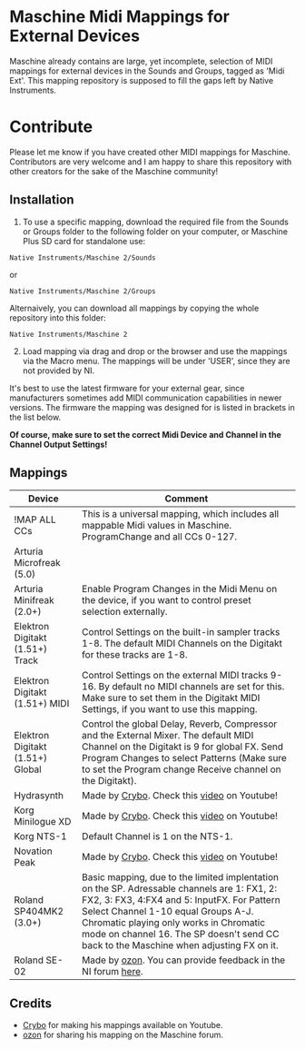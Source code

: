 # Maschine Midi Mappings for External Devices

Maschine already contains are large, yet incomplete, selection of MIDI mappings for external devices in the Sounds and Groups, tagged as 'Midi Ext'. This mapping repository is supposed to fill the gaps left by Native Instruments.

# Contribute

Please let me know if you have created other MIDI mappings for Maschine. Contributors are very welcome and I am happy to share this repository with other creators for the sake of the Maschine community!

## Installation

1. To use a specific mapping, download the required file from the Sounds or Groups folder to the following folder on your computer, or Maschine Plus SD card for standalone use:

`Native Instruments/Maschine 2/Sounds`

or

`Native Instruments/Maschine 2/Groups`

Alternaively, you can download all mappings by copying the whole repository into this folder:

`Native Instruments/Maschine 2`

2. Load mapping via drag and drop or the browser and use the mappings via the Macro menu. The mappings will be under 'USER', since they are not provided by NI.

It's best to use the latest firmware for your external gear, since manufacturers sometimes add MIDI communication capabilities in newer versions. The firmware the mapping was designed for is listed in brackets in the list below.

**Of course, make sure to set the correct Midi Device and Channel in the Channel Output Settings!**

## Mappings

| Device                           | Comment                                                                                                                                                                                                                                                                                                              |
| -------------------------------- | -------------------------------------------------------------------------------------------------------------------------------------------------------------------------------------------------------------------------------------------------------------------------------------------------------------------- |
| !MAP ALL CCs                     | This is a universal mapping, which includes all mappable Midi values in Maschine. ProgramChange and all CCs 0-127.                                                                                                                                                                                                   |
| Arturia Microfreak (5.0)         |                                                                                                                                                                                                                                                                                                                      |
| Arturia Minifreak (2.0+)         | Enable Program Changes in the Midi Menu on the device, if you want to control preset selection externally.                                                                                                                                                                                                           |
| Elektron Digitakt (1.51+) Track  | Control Settings on the built-in sampler tracks 1-8. The default MIDI Channels on the Digitakt for these tracks are 1-8.                                                                                                                                                                                             |
| Elektron Digitakt (1.51+) MIDI   | Control Settings on the external MIDI tracks 9-16. By default no MIDI channels are set for this. Make sure to set them in the Digitakt MIDI Settings, if you want to use this mapping.                                                                                                                               |
| Elektron Digitakt (1.51+) Global | Control the global Delay, Reverb, Compressor and the External Mixer. The default MIDI Channel on the Digitakt is 9 for global FX. Send Program Changes to select Patterns (Make sure to set the Program change Receive channel on the Digitakt).                                                                     |
| Hydrasynth                       | Made by [Crybo](https://www.youtube.com/@crybo). Check this [video](https://www.youtube.com/watch?v=BRC1RV1-Bgw) on Youtube!                                                                                                                                                                                         |
| Korg Minilogue XD                | Made by [Crybo](https://www.youtube.com/@crybo). Check this [video](https://www.youtube.com/watch?v=iT-_8rAE6-A) on Youtube!                                                                                                                                                                                         |
| Korg NTS-1                       | Default Channel is 1 on the NTS-1.                                                                                                                                                                                                                                                                                   |
| Novation Peak                    | Made by [Crybo](https://www.youtube.com/@crybo). Check this [video](https://www.youtube.com/watch?v=6yqgPkWPHl4) on Youtube!                                                                                                                                                                                         |
| Roland SP404MK2 (3.0+)           | Basic mapping, due to the limited implentation on the SP. Adressable channels are 1: FX1, 2: FX2, 3: FX3, 4:FX4 and 5: InputFX. For Pattern Select Channel 1-10 equal Groups A-J. Chromatic playing only works in Chromatic mode on channel 16. The SP doesn't send CC back to the Maschine when adjusting FX on it. |
| Roland SE-02                     | Made by [ozon](https://community.native-instruments.com/profile/36333/ozon). You can provide feedback in the NI forum [here](https://community.native-instruments.com/discussion/comment/125532).                                                                                                                    |

## Credits

- [Crybo](https://www.youtube.com/@crybo) for making his mappings available on Youtube.
- [ozon](https://community.native-instruments.com/profile/36333/ozon) for sharing his mapping on the Maschine forum.
